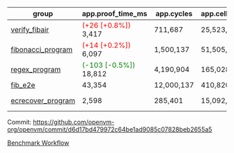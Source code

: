 | group | app.proof_time_ms | app.cycles | app.cells_used | leaf.proof_time_ms | leaf.cycles | leaf.cells_used |
| -- | -- | -- | -- | -- | -- | -- |
| [verify_fibair](https://github.com/openvm-org/openvm/blob/benchmark-results/benchmarks-dispatch/refs/heads/main/verify_fibair-d6d17bd479972c64be1ad9085c07828beb2655a5.md) |<span style='color: red'>(+26 [+0.8%])</span> 3,417 |  711,687 |  25,523,384 |- | - | - |
| [fibonacci_program](https://github.com/openvm-org/openvm/blob/benchmark-results/benchmarks-dispatch/refs/heads/main/fibonacci-d6d17bd479972c64be1ad9085c07828beb2655a5.md) |<span style='color: red'>(+14 [+0.2%])</span> 6,097 |  1,500,137 |  51,505,102 |<span style='color: red'>(+17 [+0.1%])</span> 13,262 |  3,084,465 |  110,711,138 |
| [regex_program](https://github.com/openvm-org/openvm/blob/benchmark-results/benchmarks-dispatch/refs/heads/main/regex-d6d17bd479972c64be1ad9085c07828beb2655a5.md) |<span style='color: green'>(-103 [-0.5%])</span> 18,812 |  4,190,904 |  165,028,173 |<span style='color: red'>(+79 [+0.3%])</span> 30,429 |  5,934,513 |  244,157,511 |
| [fib_e2e](https://github.com/openvm-org/openvm/blob/benchmark-results/benchmarks-dispatch/refs/heads/main/fib_e2e-d6d17bd479972c64be1ad9085c07828beb2655a5.md) | 43,354 |  12,000,137 |  410,820,430 | 89,872 |  18,477,657 |  661,093,719 |
| [ecrecover_program](https://github.com/openvm-org/openvm/blob/benchmark-results/benchmarks-dispatch/refs/heads/main/ecrecover-d6d17bd479972c64be1ad9085c07828beb2655a5.md) | 2,598 |  285,401 |  15,092,297 |<span style='color: red'>(+313 [+0.8%])</span> 41,570 |  8,656,876 |  365,929,807 |


Commit: https://github.com/openvm-org/openvm/commit/d6d17bd479972c64be1ad9085c07828beb2655a5

[Benchmark Workflow](https://github.com/openvm-org/openvm/actions/runs/12850208567)
